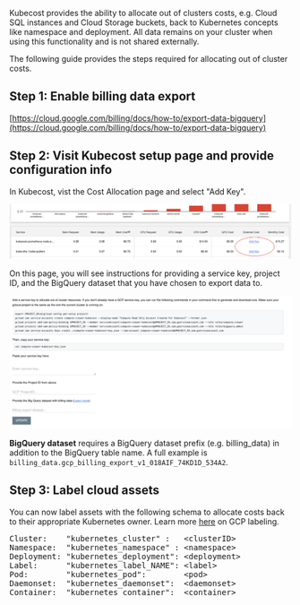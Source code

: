 Kubecost provides the ability to allocate out of clusters costs, e.g. Cloud SQL instances and Cloud Storage buckets, back to Kubernetes concepts like namespace and deployment. All data remains on your cluster when using this functionality and is not shared externally.

The following guide provides the steps required for allocating out of cluster costs.

## Step 1: Enable billing data export

[https://cloud.google.com/billing/docs/how-to/export-data-bigquery](https://cloud.google.com/billing/docs/how-to/export-data-bigquery)

## Step 2:  Visit Kubecost setup page and provide configuration info

In Kubecost, vist the Cost Allocation page and select "Add Key".

![Add key](/add-key.png)

On this page, you will see instructions for providing a service key, project ID, and the BigQuery dataset that you have chosen to export data to.

![GCP out of cluster](/gcp-out-of-cluster-config.png)


<a name="bq-name"></a>**BigQuery dataset** requires a BigQuery dataset prefix (e.g. billing_data) in addition to the BigQuery table name. A full example is `billing_data.gcp_billing_export_v1_018AIF_74KD1D_534A2`.

## Step 3: Label cloud assets

You can now label assets with the following schema to allocate costs back to their appropriate Kubernetes owner. 
Learn more [here](https://cloud.google.com/compute/docs/labeling-resources) on GCP labeling.

<pre>
Cluster:    "kubernetes_cluster" :   &lt;clusterID>
Namespace:  "kubernetes_namespace" : &lt;namespace>
Deployment: "kubernetes_deployment": &lt;deployment>
Label:      "kubernetes_label_NAME": &lt;label>
Pod:        "kubernetes_pod":        &lt;pod>
Daemonset:  "kubernetes_daemonset":  &lt;daemonset>
Container:  "kubernetes_container":  &lt;container>
</pre>
